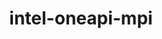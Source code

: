 ---
title: "intel-oneapi-mpi"
layout: cache
categories: [package, develop]
meta: {"versions": ["2021.13.1"], "compilers": ["gcc@=11.4.0", "gcc@=12.3.0", "intel@=2021.10.0", "oneapi@=2023.2.0", "oneapi@=2024.2.0", "oneapi@=2024.2.1"], "oss": ["amzn2", "ubuntu22.04"], "platforms": ["linux"], "targets": ["x86_64_v3", "x86_64_v4"], "stacks": ["aws-pcluster-x86_64_v4", "e4s-oneapi", "ml-linux-x86_64-cpu", "root"], "num_specs": 15, "num_specs_by_stack": {"aws-pcluster-x86_64_v4": 12, "root": 15, "ml-linux-x86_64-cpu": 1, "e4s-oneapi": 2}}
spec_details: [{"hash": "v5cajrzctdz6esmrg4pt4m74p6oqtbaz", "compiler": "gcc@=12.3.0", "versions": ["2021.13.1"], "os": "amzn2", "platform": "linux", "target": "x86_64_v3", "variants": ["build_system=generic", "~classic-names", "+envmods", "+external-libfabric", "+generic-names", "~ilp64"], "stacks": ["aws-pcluster-x86_64_v4", "root"], "size": "-", "tarball": "https://binaries.spack.io/develop/build_cache/linux-amzn2-x86_64_v3/gcc-12.3.0/intel-oneapi-mpi-2021.13.1/linux-amzn2-x86_64_v3-gcc-12.3.0-intel-oneapi-mpi-2021.13.1-v5cajrzctdz6esmrg4pt4m74p6oqtbaz.spack"}, {"hash": "4x7wi6ipjdgeiuykbgzfni65ttei4x3n", "compiler": "gcc@=12.3.0", "versions": ["2021.13.1"], "os": "amzn2", "platform": "linux", "target": "x86_64_v3", "variants": ["build_system=generic", "~classic-names", "+envmods", "+external-libfabric", "+generic-names", "~ilp64"], "stacks": ["aws-pcluster-x86_64_v4", "root"], "size": "-", "tarball": "https://binaries.spack.io/develop/build_cache/linux-amzn2-x86_64_v3/gcc-12.3.0/intel-oneapi-mpi-2021.13.1/linux-amzn2-x86_64_v3-gcc-12.3.0-intel-oneapi-mpi-2021.13.1-4x7wi6ipjdgeiuykbgzfni65ttei4x3n.spack"}, {"hash": "fpg5zahmgte32ojncdrik3ovhez6hdut", "compiler": "intel@=2021.10.0", "versions": ["2021.13.1"], "os": "amzn2", "platform": "linux", "target": "x86_64_v3", "variants": ["build_system=generic", "~classic-names", "+envmods", "+external-libfabric", "+generic-names", "~ilp64"], "stacks": ["aws-pcluster-x86_64_v4", "root"], "size": "-", "tarball": "https://binaries.spack.io/develop/build_cache/linux-amzn2-x86_64_v3/intel-2021.10.0/intel-oneapi-mpi-2021.13.1/linux-amzn2-x86_64_v3-intel-2021.10.0-intel-oneapi-mpi-2021.13.1-fpg5zahmgte32ojncdrik3ovhez6hdut.spack"}, {"hash": "no5ilvki3arspzoi6vdpccp72u2ge7kf", "compiler": "oneapi@=2023.2.0", "versions": ["2021.13.1"], "os": "amzn2", "platform": "linux", "target": "x86_64_v3", "variants": ["build_system=generic", "~classic-names", "+envmods", "+external-libfabric", "+generic-names", "~ilp64"], "stacks": ["aws-pcluster-x86_64_v4", "root"], "size": "-", "tarball": "https://binaries.spack.io/develop/build_cache/linux-amzn2-x86_64_v3/oneapi-2023.2.0/intel-oneapi-mpi-2021.13.1/linux-amzn2-x86_64_v3-oneapi-2023.2.0-intel-oneapi-mpi-2021.13.1-no5ilvki3arspzoi6vdpccp72u2ge7kf.spack"}, {"hash": "qfrt5ilvt2wktmid2lxq4jpbz36p33tv", "compiler": "oneapi@=2023.2.0", "versions": ["2021.13.1"], "os": "amzn2", "platform": "linux", "target": "x86_64_v3", "variants": ["build_system=generic", "~classic-names", "+envmods", "+external-libfabric", "+generic-names", "~ilp64"], "stacks": ["aws-pcluster-x86_64_v4", "root"], "size": "-", "tarball": "https://binaries.spack.io/develop/build_cache/linux-amzn2-x86_64_v3/oneapi-2023.2.0/intel-oneapi-mpi-2021.13.1/linux-amzn2-x86_64_v3-oneapi-2023.2.0-intel-oneapi-mpi-2021.13.1-qfrt5ilvt2wktmid2lxq4jpbz36p33tv.spack"}, {"hash": "wy4wcnlrb7dvqfcaakybrnvi7qnxm6l2", "compiler": "gcc@=12.3.0", "versions": ["2021.13.1"], "os": "amzn2", "platform": "linux", "target": "x86_64_v4", "variants": ["build_system=generic", "~classic-names", "+envmods", "+external-libfabric", "+generic-names", "~ilp64"], "stacks": ["aws-pcluster-x86_64_v4", "root"], "size": "-", "tarball": "https://binaries.spack.io/develop/build_cache/linux-amzn2-x86_64_v4/gcc-12.3.0/intel-oneapi-mpi-2021.13.1/linux-amzn2-x86_64_v4-gcc-12.3.0-intel-oneapi-mpi-2021.13.1-wy4wcnlrb7dvqfcaakybrnvi7qnxm6l2.spack"}, {"hash": "5s5hexsmxcgxxg62xezpm7c56vg2dvme", "compiler": "intel@=2021.10.0", "versions": ["2021.13.1"], "os": "amzn2", "platform": "linux", "target": "x86_64_v3", "variants": ["build_system=generic", "~classic-names", "+envmods", "+external-libfabric", "+generic-names", "~ilp64"], "stacks": ["aws-pcluster-x86_64_v4", "root"], "size": "-", "tarball": "https://binaries.spack.io/develop/build_cache/linux-amzn2-x86_64_v3/intel-2021.10.0/intel-oneapi-mpi-2021.13.1/linux-amzn2-x86_64_v3-intel-2021.10.0-intel-oneapi-mpi-2021.13.1-5s5hexsmxcgxxg62xezpm7c56vg2dvme.spack"}, {"hash": "kpn35bk2xuklpqjqdwy4kjusz7q3mmyo", "compiler": "gcc@=12.3.0", "versions": ["2021.13.1"], "os": "amzn2", "platform": "linux", "target": "x86_64_v4", "variants": ["build_system=generic", "~classic-names", "+envmods", "+external-libfabric", "+generic-names", "~ilp64"], "stacks": ["aws-pcluster-x86_64_v4", "root"], "size": "-", "tarball": "https://binaries.spack.io/develop/build_cache/linux-amzn2-x86_64_v4/gcc-12.3.0/intel-oneapi-mpi-2021.13.1/linux-amzn2-x86_64_v4-gcc-12.3.0-intel-oneapi-mpi-2021.13.1-kpn35bk2xuklpqjqdwy4kjusz7q3mmyo.spack"}, {"hash": "kqvjqcwrmdm4qutux2drlb6hlcdttz27", "compiler": "intel@=2021.10.0", "versions": ["2021.13.1"], "os": "amzn2", "platform": "linux", "target": "x86_64_v4", "variants": ["build_system=generic", "~classic-names", "+envmods", "+external-libfabric", "+generic-names", "~ilp64"], "stacks": ["aws-pcluster-x86_64_v4", "root"], "size": "-", "tarball": "https://binaries.spack.io/develop/build_cache/linux-amzn2-x86_64_v4/intel-2021.10.0/intel-oneapi-mpi-2021.13.1/linux-amzn2-x86_64_v4-intel-2021.10.0-intel-oneapi-mpi-2021.13.1-kqvjqcwrmdm4qutux2drlb6hlcdttz27.spack"}, {"hash": "n5tfgrmrspgyhqreqo4d6lf5dkkb5zkj", "compiler": "intel@=2021.10.0", "versions": ["2021.13.1"], "os": "amzn2", "platform": "linux", "target": "x86_64_v4", "variants": ["build_system=generic", "~classic-names", "+envmods", "+external-libfabric", "+generic-names", "~ilp64"], "stacks": ["aws-pcluster-x86_64_v4", "root"], "size": "-", "tarball": "https://binaries.spack.io/develop/build_cache/linux-amzn2-x86_64_v4/intel-2021.10.0/intel-oneapi-mpi-2021.13.1/linux-amzn2-x86_64_v4-intel-2021.10.0-intel-oneapi-mpi-2021.13.1-n5tfgrmrspgyhqreqo4d6lf5dkkb5zkj.spack"}, {"hash": "b44ajshw2kmsf55dpyibxgekhwgnweqr", "compiler": "oneapi@=2023.2.0", "versions": ["2021.13.1"], "os": "amzn2", "platform": "linux", "target": "x86_64_v4", "variants": ["build_system=generic", "~classic-names", "+envmods", "+external-libfabric", "+generic-names", "~ilp64"], "stacks": ["aws-pcluster-x86_64_v4", "root"], "size": "-", "tarball": "https://binaries.spack.io/develop/build_cache/linux-amzn2-x86_64_v4/oneapi-2023.2.0/intel-oneapi-mpi-2021.13.1/linux-amzn2-x86_64_v4-oneapi-2023.2.0-intel-oneapi-mpi-2021.13.1-b44ajshw2kmsf55dpyibxgekhwgnweqr.spack"}, {"hash": "kfphkbmss6qxcukzaac34ojvxg5rlb4v", "compiler": "oneapi@=2023.2.0", "versions": ["2021.13.1"], "os": "amzn2", "platform": "linux", "target": "x86_64_v4", "variants": ["build_system=generic", "~classic-names", "+envmods", "+external-libfabric", "+generic-names", "~ilp64"], "stacks": ["aws-pcluster-x86_64_v4", "root"], "size": "-", "tarball": "https://binaries.spack.io/develop/build_cache/linux-amzn2-x86_64_v4/oneapi-2023.2.0/intel-oneapi-mpi-2021.13.1/linux-amzn2-x86_64_v4-oneapi-2023.2.0-intel-oneapi-mpi-2021.13.1-kfphkbmss6qxcukzaac34ojvxg5rlb4v.spack"}, {"hash": "47smxgju5njodllaib3lkg55vzfowmkb", "compiler": "gcc@=11.4.0", "versions": ["2021.13.1"], "os": "ubuntu22.04", "platform": "linux", "target": "x86_64_v3", "variants": ["build_system=generic", "~classic-names", "+envmods", "~external-libfabric", "~generic-names", "~ilp64"], "stacks": ["root", "ml-linux-x86_64-cpu"], "size": "-", "tarball": "https://binaries.spack.io/develop/build_cache/linux-ubuntu22.04-x86_64_v3/gcc-11.4.0/intel-oneapi-mpi-2021.13.1/linux-ubuntu22.04-x86_64_v3-gcc-11.4.0-intel-oneapi-mpi-2021.13.1-47smxgju5njodllaib3lkg55vzfowmkb.spack"}, {"hash": "ufyzuxi5m2m22vzy7v6z67ayjztkteme", "compiler": "oneapi@=2024.2.0", "versions": ["2021.13.1"], "os": "ubuntu22.04", "platform": "linux", "target": "x86_64_v3", "variants": ["build_system=generic", "~classic-names", "+envmods", "~external-libfabric", "~generic-names", "~ilp64"], "stacks": ["root", "e4s-oneapi"], "size": "-", "tarball": "https://binaries.spack.io/develop/build_cache/linux-ubuntu22.04-x86_64_v3/oneapi-2024.2.0/intel-oneapi-mpi-2021.13.1/linux-ubuntu22.04-x86_64_v3-oneapi-2024.2.0-intel-oneapi-mpi-2021.13.1-ufyzuxi5m2m22vzy7v6z67ayjztkteme.spack"}, {"hash": "zschsc52642jfdy655cynncnwqpnysp5", "compiler": "oneapi@=2024.2.1", "versions": ["2021.13.1"], "os": "ubuntu22.04", "platform": "linux", "target": "x86_64_v3", "variants": ["build_system=generic", "~classic-names", "+envmods", "~external-libfabric", "~generic-names", "~ilp64"], "stacks": ["root", "e4s-oneapi"], "size": "-", "tarball": "https://binaries.spack.io/develop/build_cache/linux-ubuntu22.04-x86_64_v3/oneapi-2024.2.1/intel-oneapi-mpi-2021.13.1/linux-ubuntu22.04-x86_64_v3-oneapi-2024.2.1-intel-oneapi-mpi-2021.13.1-zschsc52642jfdy655cynncnwqpnysp5.spack"}]
---